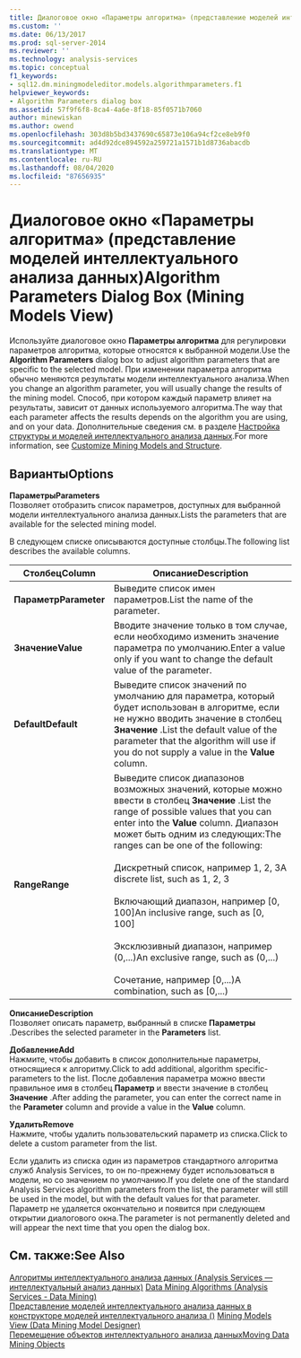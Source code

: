 ```yaml
---
title: Диалоговое окно «Параметры алгоритма» (представление моделей интеллектуального анализа данных) | Документация Майкрософт
ms.custom: ''
ms.date: 06/13/2017
ms.prod: sql-server-2014
ms.reviewer: ''
ms.technology: analysis-services
ms.topic: conceptual
f1_keywords:
- sql12.dm.miningmodeleditor.models.algorithmparameters.f1
helpviewer_keywords:
- Algorithm Parameters dialog box
ms.assetid: 57f9f6f8-8ca4-4a6e-8f18-85f0571b7060
author: minewiskan
ms.author: owend
ms.openlocfilehash: 303d8b5bd3437690c65873e106a94cf2ce8eb9f0
ms.sourcegitcommit: ad4d92dce894592a259721a1571b1d8736abacdb
ms.translationtype: MT
ms.contentlocale: ru-RU
ms.lasthandoff: 08/04/2020
ms.locfileid: "87656935"
---
```

# <a name="algorithm-parameters-dialog-box-mining-models-view"></a><span data-ttu-id="39661-102">Диалоговое окно «Параметры алгоритма» (представление моделей интеллектуального анализа данных)</span><span class="sxs-lookup"><span data-stu-id="39661-102">Algorithm Parameters Dialog Box (Mining Models View)</span></span>
  <span data-ttu-id="39661-103">Используйте диалоговое окно **Параметры алгоритма** для регулировки параметров алгоритма, которые относятся к выбранной модели.</span><span class="sxs-lookup"><span data-stu-id="39661-103">Use the **Algorithm Parameters** dialog box to adjust algorithm parameters that are specific to the selected model.</span></span> <span data-ttu-id="39661-104">При изменении параметра алгоритма обычно меняются результаты модели интеллектуального анализа.</span><span class="sxs-lookup"><span data-stu-id="39661-104">When you change an algorithm parameter, you will usually change the results of the mining model.</span></span> <span data-ttu-id="39661-105">Способ, при котором каждый параметр влияет на результаты, зависит от данных используемого алгоритма.</span><span class="sxs-lookup"><span data-stu-id="39661-105">The way that each parameter affects the results depends on the algorithm you are using, and on your data.</span></span> <span data-ttu-id="39661-106">Дополнительные сведения см. в разделе [Настройка структуры и моделей интеллектуального анализа данных](data-mining/customize-mining-models-and-structure.md).</span><span class="sxs-lookup"><span data-stu-id="39661-106">For more information, see [Customize Mining Models and Structure](data-mining/customize-mining-models-and-structure.md).</span></span>  
  
## <a name="options"></a><span data-ttu-id="39661-107">Варианты</span><span class="sxs-lookup"><span data-stu-id="39661-107">Options</span></span>  
 <span data-ttu-id="39661-108">**Параметры**</span><span class="sxs-lookup"><span data-stu-id="39661-108">**Parameters**</span></span>  
 <span data-ttu-id="39661-109">Позволяет отобразить список параметров, доступных для выбранной модели интеллектуального анализа данных.</span><span class="sxs-lookup"><span data-stu-id="39661-109">Lists the parameters that are available for the selected mining model.</span></span>  
  
 <span data-ttu-id="39661-110">В следующем списке описываются доступные столбцы.</span><span class="sxs-lookup"><span data-stu-id="39661-110">The following list describes the available columns.</span></span>  
  
|<span data-ttu-id="39661-111">Столбец</span><span class="sxs-lookup"><span data-stu-id="39661-111">Column</span></span>|<span data-ttu-id="39661-112">Описание</span><span class="sxs-lookup"><span data-stu-id="39661-112">Description</span></span>|  
|------------|-----------------|  
|<span data-ttu-id="39661-113">**Параметр**</span><span class="sxs-lookup"><span data-stu-id="39661-113">**Parameter**</span></span>|<span data-ttu-id="39661-114">Выведите список имен параметров.</span><span class="sxs-lookup"><span data-stu-id="39661-114">List the name of the parameter.</span></span>|  
|<span data-ttu-id="39661-115">**Значение**</span><span class="sxs-lookup"><span data-stu-id="39661-115">**Value**</span></span>|<span data-ttu-id="39661-116">Вводите значение только в том случае, если необходимо изменить значение параметра по умолчанию.</span><span class="sxs-lookup"><span data-stu-id="39661-116">Enter a value only if you want to change the default value of the parameter.</span></span>|  
|<span data-ttu-id="39661-117">**Default**</span><span class="sxs-lookup"><span data-stu-id="39661-117">**Default**</span></span>|<span data-ttu-id="39661-118">Выведите список значений по умолчанию для параметра, который будет использован в алгоритме, если не нужно вводить значение в столбец **Значение** .</span><span class="sxs-lookup"><span data-stu-id="39661-118">List the default value of the parameter that the algorithm will use if you do not supply a value in the **Value** column.</span></span>|  
|<span data-ttu-id="39661-119">**Range**</span><span class="sxs-lookup"><span data-stu-id="39661-119">**Range**</span></span>|<span data-ttu-id="39661-120">Выведите список диапазонов возможных значений, которые можно ввести в столбец **Значение** .</span><span class="sxs-lookup"><span data-stu-id="39661-120">List the range of possible values that you can enter into the **Value** column.</span></span> <span data-ttu-id="39661-121">Диапазон может быть одним из следующих:</span><span class="sxs-lookup"><span data-stu-id="39661-121">The ranges can be one of the following:</span></span><br /><br /> <span data-ttu-id="39661-122">Дискретный список, например 1, 2, 3</span><span class="sxs-lookup"><span data-stu-id="39661-122">A discrete list, such as 1, 2, 3</span></span><br /><br /> <span data-ttu-id="39661-123">Включающий диапазон, например [0, 100]</span><span class="sxs-lookup"><span data-stu-id="39661-123">An inclusive range, such as [0, 100]</span></span><br /><br /> <span data-ttu-id="39661-124">Эксклюзивный диапазон, например (0,...)</span><span class="sxs-lookup"><span data-stu-id="39661-124">An exclusive range, such as (0,...)</span></span><br /><br /> <span data-ttu-id="39661-125">Сочетание, например [0,...)</span><span class="sxs-lookup"><span data-stu-id="39661-125">A combination, such as [0,...)</span></span>|  
  
 <span data-ttu-id="39661-126">**Описание**</span><span class="sxs-lookup"><span data-stu-id="39661-126">**Description**</span></span>  
 <span data-ttu-id="39661-127">Позволяет описать параметр, выбранный в списке **Параметры** .</span><span class="sxs-lookup"><span data-stu-id="39661-127">Describes the selected parameter in the **Parameters** list.</span></span>  
  
 <span data-ttu-id="39661-128">**Добавление**</span><span class="sxs-lookup"><span data-stu-id="39661-128">**Add**</span></span>  
 <span data-ttu-id="39661-129">Нажмите, чтобы добавить в список дополнительные параметры, относящиеся к алгоритму.</span><span class="sxs-lookup"><span data-stu-id="39661-129">Click to add additional, algorithm specific-parameters to the list.</span></span> <span data-ttu-id="39661-130">После добавления параметра можно ввести правильное имя в столбец **Параметр** и ввести значение в столбец **Значение** .</span><span class="sxs-lookup"><span data-stu-id="39661-130">After adding the parameter, you can enter the correct name in the **Parameter** column and provide a value in the **Value** column.</span></span>  
  
 <span data-ttu-id="39661-131">**Удалить**</span><span class="sxs-lookup"><span data-stu-id="39661-131">**Remove**</span></span>  
 <span data-ttu-id="39661-132">Нажмите, чтобы удалить пользовательский параметр из списка.</span><span class="sxs-lookup"><span data-stu-id="39661-132">Click to delete a custom parameter from the list.</span></span>  
  
 <span data-ttu-id="39661-133">Если удалить из списка один из параметров стандартного алгоритма служб Analysis Services, то он по-прежнему будет использоваться в модели, но со значением по умолчанию.</span><span class="sxs-lookup"><span data-stu-id="39661-133">If you delete one of the standard Analysis Services algorithm parameters from the list, the parameter will still be used in the model, but with the default values for that parameter.</span></span> <span data-ttu-id="39661-134">Параметр не удаляется окончательно и появится при следующем открытии диалогового окна.</span><span class="sxs-lookup"><span data-stu-id="39661-134">The parameter is not permanently deleted and will appear the next time that you open the dialog box.</span></span>  
  
## <a name="see-also"></a><span data-ttu-id="39661-135">См. также:</span><span class="sxs-lookup"><span data-stu-id="39661-135">See Also</span></span>  
 <span data-ttu-id="39661-136">[Алгоритмы интеллектуального анализа данных &#40;Analysis Services — интеллектуальный анализ данных&#41;](data-mining/data-mining-algorithms-analysis-services-data-mining.md) </span><span class="sxs-lookup"><span data-stu-id="39661-136">[Data Mining Algorithms &#40;Analysis Services - Data Mining&#41;](data-mining/data-mining-algorithms-analysis-services-data-mining.md) </span></span>  
 <span data-ttu-id="39661-137">[Представление моделей интеллектуального анализа данных в конструкторе моделей интеллектуального анализа &#40;&#41;](mining-models-view-data-mining-model-designer.md) </span><span class="sxs-lookup"><span data-stu-id="39661-137">[Mining Models View &#40;Data Mining Model Designer&#41;](mining-models-view-data-mining-model-designer.md) </span></span>  
 [<span data-ttu-id="39661-138">Перемещение объектов интеллектуального анализа данных</span><span class="sxs-lookup"><span data-stu-id="39661-138">Moving Data Mining Objects</span></span>](data-mining/moving-data-mining-objects.md)  
  
  
